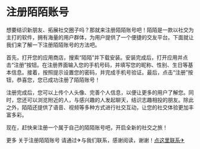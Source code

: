 # 注册陌陌账号

想要结识新朋友、拓展社交圈子吗？那就来注册陌陌账号吧！陌陌是一款以社交为主打的软件，拥有海量的用户群体，为用户提供了一个便捷的交友平台。下面就让我们来了解一下注册陌陌账号的方法吧。

首先，打开您的应用商店，搜索“陌陌”并下载安装。安装完成后，打开应用并点击“注册”按钮。在注册界面输入您的手机号码，并填写您的昵称、性别、生日等基本信息。接着，按照提示设置您的密码，并完成手机号验证。最后，点击“注册”按钮，恭喜您，您已成功注册了陌陌账号！

注册完成后，您可以上传个人头像、完善个人信息，以便让更多的用户了解您。同时，您还可以浏览附近的人，与感兴趣的人发起聊天，结识志趣相投的朋友。除此之外，陌陌还提供了语音、视频等多种方式进行社交互动，让您的社交体验更加丰富多彩。

现在，赶快来注册一个属于自己的陌陌账号吧，开启全新的社交之旅！

更多 关于注册陌陌账号 请通过✈与我们联系，感谢阅读，谢谢！[点这里联系✈](https://www.k02.cc)